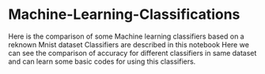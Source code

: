 # Machine-Learning-Classifications
Here is the comparison of some Machine learning classifiers based on a reknown Mnist dataset
Classifiers are described in this notebook
Here we can see the comparison of accuracy for different classifiers in same dataset and can learn some basic codes for using this classifiers.
